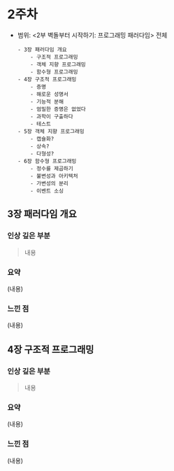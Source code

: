 # 2주차

- 범위: <2부 벽돌부터 시작하기: 프로그래밍 패러다임> 전체
  ```
  - 3장 패러다임 개요
      - 구조적 프로그래밍
      - 객체 지향 프로그래밍
      - 함수형 프로그래밍
  - 4장 구조적 프로그래밍
      - 증명
      - 해로운 성명서
      - 기능적 분해
      - 엄밀한 증명은 없었다
      - 과학이 구출하다
      - 테스트
  - 5장 객체 지향 프로그래밍
      - 캡슐화?
      - 상속?
      - 다형성?
  - 6장 함수형 프로그래밍
      - 정수를 제곱하기
      - 불변성과 아키텍처
      - 가변성의 분리
      - 이벤트 소싱
  ```

## 3장 패러다임 개요

### 인상 깊은 부분

> 내용

### 요약

(내용)

### 느낀 점

(내용)

## 4장 구조적 프로그래밍

### 인상 깊은 부분

> 내용

### 요약

(내용)

### 느낀 점

(내용)
